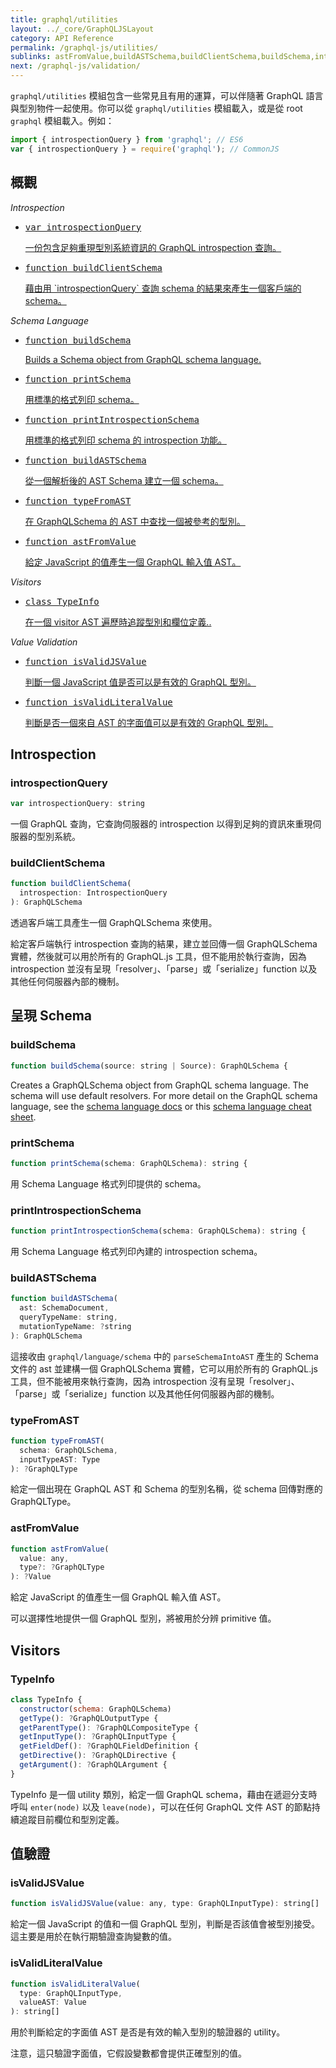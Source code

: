 ```yaml
---
title: graphql/utilities
layout: ../_core/GraphQLJSLayout
category: API Reference
permalink: /graphql-js/utilities/
sublinks: astFromValue,buildASTSchema,buildClientSchema,buildSchema,introspectionQuery,isValidJSValue,isValidLiteralValue,printIntrospectionSchema,printSchema,typeFromAST,TypeInfo
next: /graphql-js/validation/
---
```


`graphql/utilities` 模組包含一些常見且有用的運算，可以伴隨著 GraphQL 語言與型別物件一起使用。你可以從 `graphql/utilities` 模組載入，或是從 root `graphql` 模組載入。例如：

```js
import { introspectionQuery } from 'graphql'; // ES6
var { introspectionQuery } = require('graphql'); // CommonJS
```

## 概觀

*Introspection*

<ul class="apiIndex">
  <li>
    <a href="#introspectionquery">
      <pre>var introspectionQuery</pre>
      一份包含足夠重現型別系統資訊的 GraphQL introspection 查詢。
    </a>
  </li>
  <li>
    <a href="#buildclientschema">
      <pre>function buildClientSchema</pre>
      藉由用 `introspectionQuery` 查詢 schema 的結果來產生一個客戶端的 schema。
    </a>
  </li>
</ul>

*Schema Language*

<ul class="apiIndex">
  <li>
    <a href="#buildschema">
      <pre>function buildSchema</pre>
      Builds a Schema object from GraphQL schema language.
    </a>
  </li>
  <li>
    <a href="#printschema">
      <pre>function printSchema</pre>
      用標準的格式列印 schema。
    </a>
  </li>
  <li>
    <a href="#printintrospectionschema">
      <pre>function printIntrospectionSchema</pre>
      用標準的格式列印 schema 的 introspection 功能。
    </a>
  </li>
  <li>
    <a href="#buildastschema">
      <pre>function buildASTSchema</pre>
      從一個解析後的 AST Schema 建立一個 schema。
    </a>
  </li>
  <li>
    <a href="#typefromast">
      <pre>function typeFromAST</pre>
      在 GraphQLSchema 的 AST 中查找一個被參考的型別。
    </a>
  </li>
  <li>
    <a href="#astfromvalue">
      <pre>function astFromValue</pre>
      給定 JavaScript 的值產生一個 GraphQL 輸入值 AST。
    </a>
  </li>
</ul>

*Visitors*

<ul class="apiIndex">
  <li>
    <a href="#typeinfo">
      <pre>class TypeInfo</pre>
      在一個 visitor AST 遍歷時追蹤型別和欄位定義..
    </a>
  </li>
</ul>

*Value Validation*

<ul class="apiIndex">
  <li>
    <a href="#isvalidjsvalue">
      <pre>function isValidJSValue</pre>
      判斷一個 JavaScript 值是否可以是有效的 GraphQL 型別。
    </a>
  </li>
  <li>
    <a href="#isvalidliteralvalue">
      <pre>function isValidLiteralValue</pre>
      判斷是否一個來自 AST 的字面值可以是有效的 GraphQL 型別。
    </a>
  </li>
</ul>

## Introspection

### introspectionQuery

```js
var introspectionQuery: string
```

一個 GraphQL 查詢，它查詢伺服器的 introspection 以得到足夠的資訊來重現伺服器的型別系統。

### buildClientSchema

```js
function buildClientSchema(
  introspection: IntrospectionQuery
): GraphQLSchema
```

透過客戶端工具產生一個 GraphQLSchema 來使用。

給定客戶端執行 introspection 查詢的結果，建立並回傳一個 GraphQLSchema 實體，然後就可以用於所有的 GraphQL.js 工具，但不能用於執行查詢，因為 introspection 並沒有呈現「resolver」、「parse」或「serialize」function 以及其他任何伺服器內部的機制。

## 呈現 Schema

### buildSchema

```js
function buildSchema(source: string | Source): GraphQLSchema {
```

Creates a GraphQLSchema object from GraphQL schema language. The schema will use default resolvers. For more detail on the GraphQL schema language, see the [schema language docs](/graphql.github.io/learn/schema/) or this [schema language cheat sheet](https://wehavefaces.net/graphql-shorthand-notation-cheatsheet-17cd715861b6#.9oztv0a7n).

### printSchema

```js
function printSchema(schema: GraphQLSchema): string {
```

用 Schema Language 格式列印提供的 schema。

### printIntrospectionSchema

```js
function printIntrospectionSchema(schema: GraphQLSchema): string {
```

用 Schema Language 格式列印內建的 introspection schema。

### buildASTSchema

```js
function buildASTSchema(
  ast: SchemaDocument,
  queryTypeName: string,
  mutationTypeName: ?string
): GraphQLSchema
```

這接收由 `graphql/language/schema` 中的 `parseSchemaIntoAST` 產生的 Schema 文件的 ast 並建構一個 GraphQLSchema 實體，它可以用於所有的 GraphQL.js 工具，但不能被用來執行查詢，因為 introspection 沒有呈現「resolver」、「parse」或「serialize」function 以及其他任何伺服器內部的機制。

### typeFromAST

```js
function typeFromAST(
  schema: GraphQLSchema,
  inputTypeAST: Type
): ?GraphQLType
```

給定一個出現在 GraphQL AST 和 Schema 的型別名稱，從 schema 回傳對應的 GraphQLType。

### astFromValue

```js
function astFromValue(
  value: any,
  type?: ?GraphQLType
): ?Value
```
給定 JavaScript 的值產生一個 GraphQL 輸入值 AST。

可以選擇性地提供一個 GraphQL 型別，將被用於分辨 primitive 值。

## Visitors

### TypeInfo

```js
class TypeInfo {
  constructor(schema: GraphQLSchema)
  getType(): ?GraphQLOutputType {
  getParentType(): ?GraphQLCompositeType {
  getInputType(): ?GraphQLInputType {
  getFieldDef(): ?GraphQLFieldDefinition {
  getDirective(): ?GraphQLDirective {
  getArgument(): ?GraphQLArgument {
}
```

TypeInfo 是一個 utility 類別，給定一個 GraphQL schema，藉由在遞迴分支時呼叫 `enter(node)` 以及 `leave(node)`，可以在任何 GraphQL 文件 AST 的節點持續追蹤目前欄位和型別定義。

## 值驗證

### isValidJSValue

```js
function isValidJSValue(value: any, type: GraphQLInputType): string[]
```

給定一個 JavaScript 的值和一個 GraphQL 型別，判斷是否該值會被型別接受。這主要是用於在執行期驗證查詢變數的值。

### isValidLiteralValue

```js
function isValidLiteralValue(
  type: GraphQLInputType,
  valueAST: Value
): string[]
```

用於判斷給定的字面值 AST 是否是有效的輸入型別的驗證器的 utility。

注意，這只驗證字面值，它假設變數都會提供正確型別的值。

